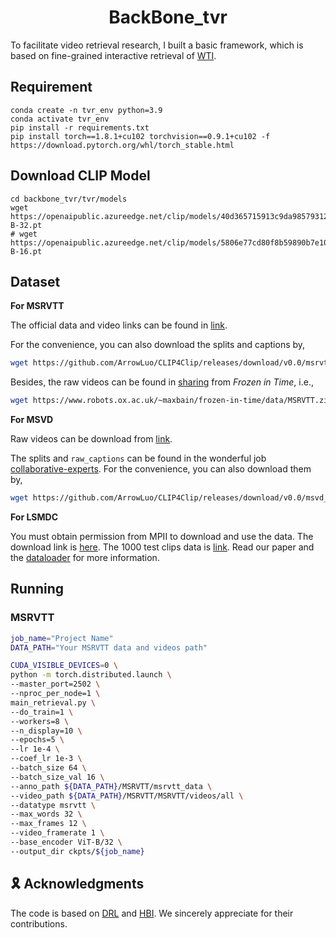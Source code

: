 <div align="center">
  
# BackBone_tvr

</div>

To facilitate video retrieval research, I built a basic framework, which is based on fine-grained interactive retrieval of [WTI](https://github.com/foolwood/DRL).

## Requirement
```shell
conda create -n tvr_env python=3.9
conda activate tvr_env
pip install -r requirements.txt
pip install torch==1.8.1+cu102 torchvision==0.9.1+cu102 -f https://download.pytorch.org/whl/torch_stable.html
```

## Download CLIP Model
```shell
cd backbone_tvr/tvr/models
wget https://openaipublic.azureedge.net/clip/models/40d365715913c9da98579312b702a82c18be219cc2a73407c4526f58eba950af/ViT-B-32.pt
# wget https://openaipublic.azureedge.net/clip/models/5806e77cd80f8b59890b7e101eabd078d9fb84e6937f9e85e4ecb61988df416f/ViT-B-16.pt
```

## Dataset

**For MSRVTT**

The official data and video links can be found in [link](http://ms-multimedia-challenge.com/2017/dataset). 

For the convenience, you can also download the splits and captions by,
```sh
wget https://github.com/ArrowLuo/CLIP4Clip/releases/download/v0.0/msrvtt_data.zip
```

Besides, the raw videos can be found in [sharing](https://github.com/m-bain/frozen-in-time#-finetuning-benchmarks-msr-vtt) from *Frozen️ in Time*, i.e.,
```sh
wget https://www.robots.ox.ac.uk/~maxbain/frozen-in-time/data/MSRVTT.zip
```

**For MSVD**

Raw videos can be download from [link](https://www.cs.utexas.edu/users/ml/clamp/videoDescription/). 

The splits and `raw_captions` can be found in the wonderful job [collaborative-experts](https://github.com/albanie/collaborative-experts/blob/master/misc/datasets/msvd/README.md). For the convenience, you can also download them by,
```sh
wget https://github.com/ArrowLuo/CLIP4Clip/releases/download/v0.0/msvd_data.zip
```

**For LSMDC**

You must obtain permission from MPII to download and use the data. The download link is [here](https://sites.google.com/site/describingmovies/download).
The 1000 test clips data is [link](http://www.google.com/url?q=http%3A%2F%2Fdatasets.d2.mpi-inf.mpg.de%2FmovieDescription%2Fprotected%2Flsmdc2016%2FLSMDC16_challenge_1000_publictect.csv&sa=D&sntz=1&usg=AFQjCNGIaGVhCeb6zNfUs2UL1zNzoEtaSg). Read our paper and the [dataloader](./dataloaders/dataloader_lsmdc_retrieval.py) for more information.

## Running

### MSRVTT
```sh
job_name="Project Name"
DATA_PATH="Your MSRVTT data and videos path"

CUDA_VISIBLE_DEVICES=0 \
python -m torch.distributed.launch \
--master_port=2502 \
--nproc_per_node=1 \
main_retrieval.py \
--do_train=1 \
--workers=8 \
--n_display=10 \
--epochs=5 \
--lr 1e-4 \
--coef_lr 1e-3 \
--batch_size 64 \
--batch_size_val 16 \
--anno_path ${DATA_PATH}/MSRVTT/msrvtt_data \
--video_path ${DATA_PATH}/MSRVTT/MSRVTT/videos/all \
--datatype msrvtt \
--max_words 32 \
--max_frames 12 \
--video_framerate 1 \
--base_encoder ViT-B/32 \
--output_dir ckpts/${job_name}
```

## 🎗️ Acknowledgments
The code is based on [DRL](https://github.com/foolwood/DRL) and [HBI](https://github.com/jpthu17/HBI). We sincerely appreciate for their contributions.
